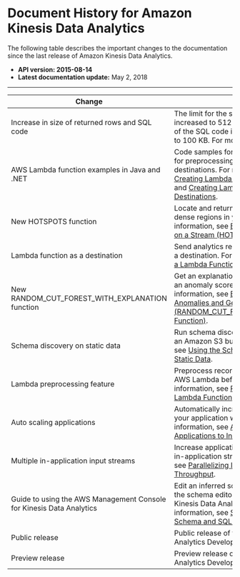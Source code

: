 # Document History for Amazon Kinesis Data Analytics<a name="doc-history"></a>

The following table describes the important changes to the documentation since the last release of Amazon Kinesis Data Analytics\.
+ **API version: 2015\-08\-14** 
+ **Latest documentation update:** May 2, 2018


****  

| Change | Description | Date | 
| --- | --- | --- | 
| Increase in size of returned rows and SQL code | The limit for the size for a returned row is increased to 512 KB, and the limit for the size of the SQL code in an application is increased to 100 KB\. For more information, see [Limits](limits.md)\. | May 2, 2018 | 
| AWS Lambda function examples in Java and \.NET | Code samples for creating Lambda functions for preprocessing records and for application destinations\. For more information, see [Creating Lambda Functions for Preprocessing](lambda-preprocessing-functions.md) and [Creating Lambda Functions for Application Destinations](how-it-works-output-lambda-functions.md)\. | March 22, 2018 | 
| New HOTSPOTS function | Locate and return information about relatively dense regions in your data\. For more information, see [Example: Detecting Hotspots on a Stream \(HOTSPOTS Function\)](app-hotspots-detection.md)\. | March 19, 2018 | 
| Lambda function as a destination | Send analytics results to a Lambda function as a destination\. For more information, see [Using a Lambda Function as Output](how-it-works-output-lambda.md)\. | December 20, 2017 | 
| New RANDOM\_CUT\_FOREST\_WITH\_EXPLANATION function | Get an explanation of what fields contribute to an anomaly score in a data stream\. For more information, see [Example: Detecting Data Anomalies and Getting an Explanation \(RANDOM\_CUT\_FOREST\_WITH\_EXPLANATION Function\)](app-anomaly-detection-with-explanation.md)\. | November 2, 2017 | 
| Schema discovery on static data | Run schema discovery on static data stored in an Amazon S3 bucket\. For more information, see [Using the Schema Discovery Feature on Static Data](sch-dis-ref.md)\. | October 6, 2017 | 
| Lambda preprocessing feature | Preprocess records in an input stream with AWS Lambda before analysis\. For more information, see [Preprocessing Data Using a Lambda Function](lambda-preprocessing.md)\. | October 6, 2017 | 
| Auto scaling applications | Automatically increase the data throughput of your application with auto scaling\. For more information, see [Automatically Scaling Applications to Increase Throughput](how-it-works-autoscaling.md)\. | September 13, 2017 | 
| Multiple in\-application input streams | Increase application throughput with multiple in\-application streams\. For more information, see [Parallelizing Input Streams for Increased Throughput](input-parallelism.md)\. | June 29, 2017 | 
| Guide to using the AWS Management Console for Kinesis Data Analytics | Edit an inferred schema and SQL code using the schema editor and SQL editor in the Kinesis Data Analytics console\. For more information, see [Step 4 \(Optional\) Edit the Schema and SQL Code Using the Console](console-feature-summary.md)\. | April 7, 2017 | 
| Public release | Public release of the Amazon Kinesis Data Analytics Developer Guide\. | August 11, 2016 | 
| Preview release | Preview release of the Amazon Kinesis Data Analytics Developer Guide\. | January 29, 2016 | 